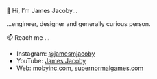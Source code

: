 👋 Hi, I’m James Jacoby...

...engineer, designer and generally curious person.

📫 Reach me ...

- Instagram: [@jamesmjacoby](https://instagram.com/jamesmjacoby)
- YouTube: [James Jacoby](https://www.youtube.com/channel/UCgxGEwJxqeptvtG25or-X4w)
- Web: [mobyinc.com](https://mobyinc.com), [supernormalgames.com](https://supernormalgames.com)

<!---
mobyjames/mobyjames is a ✨ special ✨ repository because its `README.md` (this file) appears on your GitHub profile.
You can click the Preview link to take a look at your changes.
--->
